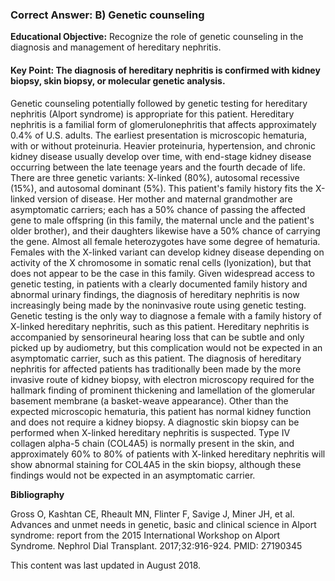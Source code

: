 
### Correct Answer: B) Genetic counseling 

**Educational Objective:** Recognize the role of genetic counseling in the diagnosis and management of hereditary nephritis.

#### **Key Point:** The diagnosis of hereditary nephritis is confirmed with kidney biopsy, skin biopsy, or molecular genetic analysis.

Genetic counseling potentially followed by genetic testing for hereditary nephritis (Alport syndrome) is appropriate for this patient. Hereditary nephritis is a familial form of glomerulonephritis that affects approximately 0.4% of U.S. adults. The earliest presentation is microscopic hematuria, with or without proteinuria. Heavier proteinuria, hypertension, and chronic kidney disease usually develop over time, with end-stage kidney disease occurring between the late teenage years and the fourth decade of life. There are three genetic variants: X-linked (80%), autosomal recessive (15%), and autosomal dominant (5%). This patient's family history fits the X-linked version of disease. Her mother and maternal grandmother are asymptomatic carriers; each has a 50% chance of passing the affected gene to male offspring (in this family, the maternal uncle and the patient's older brother), and their daughters likewise have a 50% chance of carrying the gene. Almost all female heterozygotes have some degree of hematuria. Females with the X-linked variant can develop kidney disease depending on activity of the X chromosome in somatic renal cells (lyonization), but that does not appear to be the case in this family. Given widespread access to genetic testing, in patients with a clearly documented family history and abnormal urinary findings, the diagnosis of hereditary nephritis is now increasingly being made by the noninvasive route using genetic testing. Genetic testing is the only way to diagnose a female with a family history of X-linked hereditary nephritis, such as this patient.
Hereditary nephritis is accompanied by sensorineural hearing loss that can be subtle and only picked up by audiometry, but this complication would not be expected in an asymptomatic carrier, such as this patient.
The diagnosis of hereditary nephritis for affected patients has traditionally been made by the more invasive route of kidney biopsy, with electron microscopy required for the hallmark finding of prominent thickening and lamellation of the glomerular basement membrane (a basket-weave appearance). Other than the expected microscopic hematuria, this patient has normal kidney function and does not require a kidney biopsy.
A diagnostic skin biopsy can be performed when X-linked hereditary nephritis is suspected. Type IV collagen alpha-5 chain (COL4A5) is normally present in the skin, and approximately 60% to 80% of patients with X-linked hereditary nephritis will show abnormal staining for COL4A5 in the skin biopsy, although these findings would not be expected in an asymptomatic carrier.

**Bibliography**

Gross O, Kashtan CE, Rheault MN, Flinter F, Savige J, Miner JH, et al. Advances and unmet needs in genetic, basic and clinical science in Alport syndrome: report from the 2015 International Workshop on Alport Syndrome. Nephrol Dial Transplant. 2017;32:916-924. PMID: 27190345

This content was last updated in August 2018.